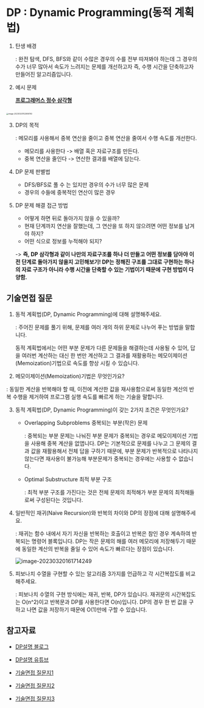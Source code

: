 # DP : Dynamic Programming(동적 계획법)

1. 탄생 배경

   : 완전 탐색, DFS, BFS와 같이 수많은 경우의 수를 전부 따져봐야 하는데 그 경우의 수가 너무 많아서 속도가 느려지는 문제를 개선하고자 즉, 수행 시간을 단축하고자 만들어진 알고리즘입니다.

2. 예시 문제

   **[프로그래머스 정수 삼각형](https://school.programmers.co.kr/learn/courses/30/lessons/43105)**

​	<img src="DP.assets/image-20230320152908783.png" alt="image-20230320152908783" style="zoom:33%;" />

3. DP의 목적

   : 메모리를 사용해서 중복 연산을 줄이고 중복 연산을 줄여서 수행 속도를 개선한다.

   - 메모리를 사용한다 -> 배열 혹은 자료구조를 만든다.
   - 중복 연산을 줄인다 -> 연산한 결과를 배열에 담는다.

4. DP 문제 판별법
   - DFS/BFS로 풀 수 는 있지만 경우의 수가 너무 많은 문제
   - 경우의 수들에 중복적인 연산이 많은 경우

5. DP 문제 해결 접근 방법

   - 어떻게 하면 뒤로 돌아가지 않을 수 있을까?
   - 현재 단계까지 연산을 잘했는데, 그 연산을 또 하지 않으려면 어떤 정보를 남겨야 하지?
   - 어떤 식으로 정보를 누적해야 되지?

   -> **즉, DP 삼각형과 같이 나만의 자료구조를 하나 더 만들고 어떤 정보를 담아야 이전 단계로 돌아가지 않을지 고민해보기! DP는 정해진 구조를 그대로 구현하는 하나의 자료 구조가 아니라 수행 시간을 단축할 수 있는 기법이기 때문에 구현 방법이 다양함.**



## 기술면접 질문

1. 동적 계획법(DP, Dynamic Programming)에 대해 설명해주세요.

   : 주어진 문제를 풀기 위해, 문제를 여러 개의 하위 문제로 나누어 푸는 방법을 말합니다.

   동적 계획법에서는 어떤 부분 문제가 다른 문제들을 해결하는데 사용될 수 있어, 답을 여러번 계산하는 대신 한 번만 계산하고 그 결과를 재활용하는 메모이제이션(Memoization)기법으로 속도를 향상 시킬 수 있습니다.

   

2.  메모이제이션(Memoization)기법은 무엇인가요?

   : 동일한 계산을 반복해야 할 때, 이전에 계산한 값을 재사용함으로써 동일한 계산의 반복 수행을 제거하여 프로그램 실행 속도를 빠르게 하는 기술을 말합니다.

   

3. 동적 계획법(DP, Dynamic Programming)이 갖는 2가지 조건은 무엇인가요?

   - Overlapping Subproblems 중복되는 부분(작은) 문제

     : 중복되는 부분 문제는 나눠진 부분 문제가 중복되는 경우로 메모이제이션 기법을 사용해 중복 계산을 없앱니다. DP는 기본적으로 문제를 나누고 그 문제의 결과 값을 재활용해서 전체 답을 구하기 때문에, 부분 문제가 반복적으로 나타나지 않는다면 재사용이 불가능해 부분문제가 중복되는 경우에는 사용할 수 없습니다.

   - Optimal Substructure 최적 부분 구조

     : 최적 부분 구조를 가진다는 것은 전체 문제의 최적해가 부분 문제의 최적해들로써 구성된다는 것입니다.

     

4. 일반적인 재귀(Naive Recursion)와 반복의 차이와 DP의 장점에 대해 설명해주세요.

   : 재귀는 함수 내에서 자기 자신을 반복하는 호출이고 반복은 참인 경우 계속하여 반복되는 명령어 블록입니다. DP는 작은 문제의 해를 여러 메모리에 저장해두기 때문에 동일한 계산의 반복을 줄일 수 있어 속도가 빠르다는 장점이 있습니다.

   ![image-20230320161714249](DP.assets/image-20230320161714249.png)

   

5. 피보나치 수열을 구현할 수 있는 알고리즘 3가지를 언급하고 각 시간복잡도를 비교해주세요.

   : 피보나치 수열의 구현 방식에는 재귀, 반복, DP가 있습니다. 재귀문의 시간복잡도는 O(n^2)이고 반복문과 DP를 사용한다면 O(n)입니다. DP의 경우 한 번 값을 구하고 나면 값을 저장하기 때문에 O(1)만에 구할 수 있습니다.



## 참고자료

- [DP설명 블로그](https://hongjw1938.tistory.com/47)
- [DP설명 유튜브](https://youtu.be/0bqfTzpWySY)
- [기술면접 질문지1](https://dev-coco.tistory.com/160)

- [기술면접 질문지2](https://kangsu-2ji.tistory.com/158)
- [기술면접 질문지3](https://sunrise-new-world.tistory.com/22)